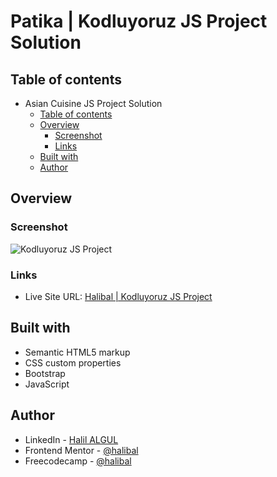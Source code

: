 # Patika | Kodluyoruz JS Project Solution

## Table of contents

- Asian Cuisine JS Project Solution
  - [Table of contents](#table-of-contents)
  - [Overview](#overview)
    - [Screenshot](#screenshot)
    - [Links](#links)
  - [Built with](#built-with)
  - [Author](#author)

## Overview

### Screenshot

![Kodluyoruz JS Project](/img/20220329_000148.gif)

### Links

- Live Site URL: [Halibal | Kodluyoruz JS Project](https://halibal.github.io/asian-cuisine/)

## Built with

- Semantic HTML5 markup
- CSS custom properties
- Bootstrap
- JavaScript

## Author

- LinkedIn - [Halil ALGUL](https://www.linkedin.com/in/halilagul/)
- Frontend Mentor - [@halibal](https://www.frontendmentor.io/profile/halibal)
- Freecodecamp - [@halibal](https://www.freecodecamp.org/halibal)
